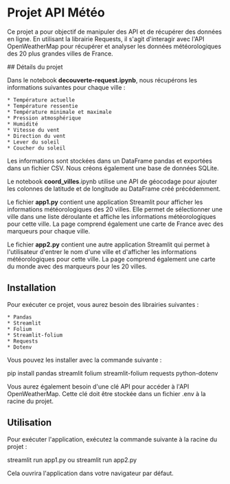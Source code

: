 # Projet API Météo

Ce projet a pour objectif de manipuler des API et de récupérer des données en ligne. En utilisant la librairie Requests, il s'agit d'interagir avec l'API OpenWeatherMap pour récupérer et analyser les données météorologiques des 20 plus grandes villes de France.  

## Détails du projet  

Dans le notebook __decouverte-request.ipynb__, nous récupérons les informations suivantes pour chaque ville :  

    * Température actuelle  
    * Température ressentie  
    * Température minimale et maximale  
    * Pression atmosphérique  
    * Humidité  
    * Vitesse du vent  
    * Direction du vent  
    * Lever du soleil   
    * Coucher du soleil   

Les informations sont stockées dans un DataFrame pandas et exportées dans un fichier CSV. Nous créons également une base de données SQLite.  

Le notebook __coord_villes__.ipynb utilise une API de géocodage pour ajouter les colonnes de latitude et de longitude au DataFrame créé précédemment.  

Le fichier __app1.py__ contient une application Streamlit pour afficher les informations météorologiques des 20 villes. Elle permet de sélectionner une ville dans une liste déroulante et affiche les informations météorologiques pour cette ville. La page comprend également une carte de France avec des marqueurs pour chaque ville.  

Le fichier __app2.py__ contient une autre application Streamlit qui permet à l'utilisateur d'entrer le nom d'une ville et d'afficher les informations météorologiques pour cette ville. La page comprend également une carte du monde avec des marqueurs pour les 20 villes.  

## Installation

Pour exécuter ce projet, vous aurez besoin des librairies suivantes :  

    * Pandas  
    * Streamlit  
    * Folium  
    * Streamlit-folium  
    * Requests  
    * Dotenv  

Vous pouvez les installer avec la commande suivante :  

pip install pandas streamlit folium streamlit-folium requests python-dotenv  

Vous aurez également besoin d'une clé API pour accéder à l'API OpenWeatherMap. Cette clé doit être stockée dans un fichier .env à la racine du projet.

## Utilisation  

Pour exécuter l'application, exécutez la commande suivante à la racine du projet :  

streamlit run app1.py  ou   streamlit run app2.py  

Cela ouvrira l'application dans votre navigateur par défaut.  